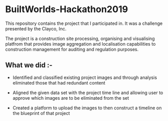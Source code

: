 # BuiltWorlds-Hackathon2019

This repository contains the project that I participated in. It was a challenge presented by the Clayco, Inc. 

The project is a construction site processing, organising and visualising platfrom that provides image aggregation and localisation capabilities to construction management for auditing and regulation purposes. 

## What we did :-
- Identified and classified existing project images and through analysis eliminated those that had redundant content

- Aligned the given data set with the project time line and allowing user to approve which images are to be eliminated from the set

- Created a platform to upload the images to then construct a timeline on the blueprint of that project
